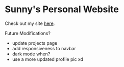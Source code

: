 # Sunny's Personal Website

Check out my site [here](https://casio987.github.io/).

Future Modifications?
- update projects page
- add responsiveness to navbar
- dark mode when?
- use a more updated profile pic xd
